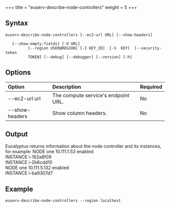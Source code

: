 +++
title = "euserv-describe-node-controllers"
weight = 5
+++


## Syntax

    euserv-describe-node-controllers [--ec2-url URL] [--show-headers]
    
       [--show-empty-fields] [-U URL]
              [--region USER@REGION] [-I KEY_ID]  [-S  KEY]  [--security-token
              TOKEN] [--debug] [--debugger] [--version] [-h]


## Options

| Option | Description | Required | 
|  :---- |  :---- |  :---- | 
| --ec2-url url | The compute service's endpoint URL. | No | 
| --show-headers | Show column headers. | No | 


## Output
Eucalyptus returns information about the node controller and its instances, for example: 
    NODE  one  10.111.1.53  enabled    
    INSTANCE  i-162a8f09      
    INSTANCE  i-2b6cdd10      
    NODE  one  10.111.5.132  enabled    
    INSTANCE  i-ba9307d7




## Example

    euserv-describe-node-controllers --region localhost

